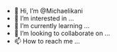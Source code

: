 - 👋 Hi, I’m @Michaelikani
- 👀 I’m interested in ...
- 🌱 I’m currently learning ...
- 💞️ I’m looking to collaborate on ...
- 📫 How to reach me ...

<!---
Michaelikani/Michaelikani is a ✨ special ✨ repository because its `README.md` (this file) appears on your GitHub profile.
You can click the Preview link to take a look at your changes.
--->
